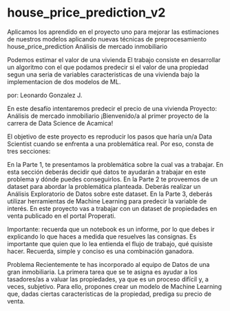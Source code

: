 # house_price_prediction_v2
Aplicamos los aprendido en el proyecto uno para mejorar las estimaciones de nuestros modelos aplicando nuevas técnicas de preprocesamiento
house_price_prediction
Análisis de mercado inmobiliario

Podemos estimar el valor de una vivienda El trabajo consiste en desarrollar un algoritmo con el que podamos predecir si el valor de una propiedad segun una seria de variables caracteristicas de una vivienda bajo la implementacion de dos modelos de ML.

por: Leonardo Gonzalez J.

En este desafío intentaremos predecir el precio de una vivienda Proyecto: Análisis de mercado inmobiliario ¡Bienvenido/a al primer proyecto de la carrera de Data Science de Acamica!

El objetivo de este proyecto es reproducir los pasos que haría un/a Data Scientist cuando se enfrenta a una problemática real. Por eso, consta de tres secciones:

En la Parte 1, te presentamos la problemática sobre la cual vas a trabajar. En esta sección deberás decidir qué datos te ayudarán a trabajar en este problema y dónde puedes conseguirlos. En la Parte 2 te proveemos de un dataset para abordar la problemática planteada. Deberás realizar un Análisis Exploratorio de Datos sobre este dataset. En la Parte 3, deberás utilizar herramientas de Machine Learning para predecir la variable de interés. En este proyecto vas a trabajar con un dataset de propiedades en venta publicado en el portal Properati.

Importante: recuerda que un notebook es un informe, por lo que debes ir explicando lo que haces a medida que resuelves las consignas. Es importante que quien que lo lea entienda el flujo de trabajo, qué quisiste hacer. Recuerda, simple y conciso es una combinación ganadora.

Problema Recientemente te has incorporado al equipo de Datos de una gran inmobiliaria. La primera tarea que se te asigna es ayudar a los tasadores/as a valuar las propiedades, ya que es un proceso difícil y, a veces, subjetivo. Para ello, propones crear un modelo de Machine Learning que, dadas ciertas características de la propiedad, prediga su precio de venta.
